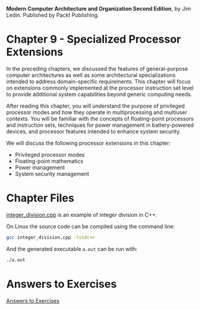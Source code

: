 __Modern Computer Architecture and Organization Second Edition__, by Jim Ledin. Published by Packt Publishing.
# Chapter 9 - Specialized Processor Extensions

In the preceding chapters, we discussed the features of general-purpose computer
architectures as well as some architectural specializations intended to address
domain-specific requirements. This chapter will focus on extensions commonly
implemented at the processor instruction set level to provide additional system
capabilities beyond generic computing needs.

After reading this chapter, you will understand the purpose of privileged processor modes
and how they operate in multiprocessing and multiuser contexts. You will be familiar
with the concepts of floating-point processors and instruction sets, techniques for power
management in battery-powered devices, and processor features intended to enhance
system security.

We will discuss the following processor extensions in this chapter:
* Privileged processor modes
* Floating-point mathematics
* Power management
* System security management

# Chapter Files

[integer_division.cpp](src/integer_division.cpp) is an example of integer division in C++.

On Linux the source code can be compiled using the command line:
```Bash
gcc integer_division.cpp -lstdc++
```
And the generated executable `a.out` can be run with:
```Bash
./a.out
```

# Answers to Exercises
[Answers to Exercises](Answers%20to%20Exercises/README.md)
